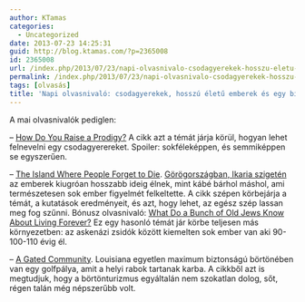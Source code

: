 ```yaml
---
author: KTamas
categories:
  - Uncategorized
date: 2013-07-23 14:25:31
guid: http://blog.ktamas.com/?p=2365008
id: 2365008
url: /index.php/2013/07/23/napi-olvasnivalo-csodagyerekek-hosszu-eletu-emberek-es-egy-bizarr-golfpalya/
permalink: /index.php/2013/07/23/napi-olvasnivalo-csodagyerekek-hosszu-eletu-emberek-es-egy-bizarr-golfpalya/
tags: [olvasás]
title: 'Napi olvasnivaló: csodagyerekek, hosszú életű emberek és egy bizarr golfpálya'
---
```


A mai olvasnivalók pediglen:

&#8211; [How Do You Raise a Prodigy?](http://www.nytimes.com/2012/11/04/magazine/how-do-you-raise-a-prodigy.html?pagewanted=all&_r=0) A cikk azt a témát járja körül, hogyan lehet felnevelni egy csodagyerereket. Spoiler: sokféleképpen, és semmiképpen se egyszerűen.

&#8211; [The Island Where People Forget to Die](http://www.nytimes.com/2012/10/28/magazine/the-island-where-people-forget-to-die.html?pagewanted=all). [Görögországban, Ikaria szigetén](http://en.wikipedia.org/wiki/Icaria) az emberek kiugróan hosszabb ideig élnek, mint kábé bárhol máshol, ami természetesen sok ember figyelmét felkeltette. A cikk szépen körbejárja a témát, a kutatások eredményeit, és azt, hogy lehet, az egész szép lassan meg fog szűnni. Bónusz olvasnivaló: [What Do a Bunch of Old Jews Know About Living Forever?](http://nymag.com/news/features/ashkenazi-jews-2011-11/) Ez egy hasonló témát jár körbe teljesen más környezetben: az askenázi zsidók között kiemelten sok ember van aki 90-100-110 évig él.

&#8211; [A Gated Community](http://tomorrowthemag.com/articles/a-gated-community). Louisiana egyetlen maximum biztonságú börtönében van egy golfpálya, amit a helyi rabok tartanak karba. A cikkből azt is megtudjuk, hogy a börtönturizmus egyáltalán nem szokatlan dolog, sőt, régen talán még népszerűbb volt.

